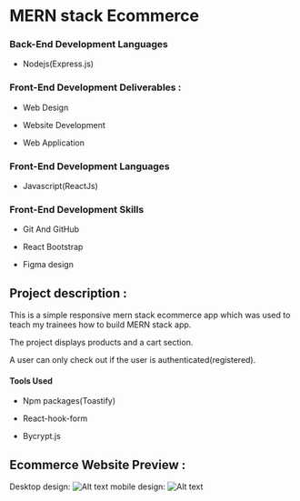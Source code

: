 # MERN stack Ecommerce

### Back-End Development Languages

- Nodejs(Express.js)

### Front-End Development Deliverables :

- Web Design

- Website Development

- Web Application

### Front-End Development Languages

- Javascript(ReactJs)

### Front-End Development Skills

- Git And GitHub

- React Bootstrap

- Figma design

## Project description :

This is a simple responsive mern stack ecommerce app which was used to teach my trainees how to build MERN stack app.

The project displays products and a cart section.

A user can only check out if the user is authenticated(registered).

#### Tools Used

- Npm packages(Toastify)

- React-hook-form

- Bycrypt.js

## Ecommerce Website Preview :

Desktop design:
<img
  src="/src/assets/snipping-img for desktop.png"
  alt="Alt text"
  title="desktop-view"
  style="display: inline-block; margin: 0 auto; max-width: 300px">
mobile design:
<img
  src="/src/assets/snipping-img for mobile.png"
  alt="Alt text"
  title="mobile-view"
  style="display: inline-block; margin: 0 auto; max-width: 300px">
